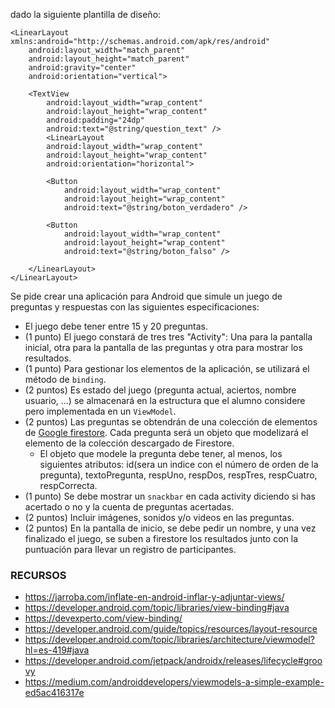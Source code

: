 dado la siguiente plantilla de diseño:

```code
<LinearLayout xmlns:android="http://schemas.android.com/apk/res/android"
    android:layout_width="match_parent"
    android:layout_height="match_parent"
    android:gravity="center"
    android:orientation="vertical">

    <TextView
        android:layout_width="wrap_content"
        android:layout_height="wrap_content"
        android:padding="24dp"
        android:text="@string/question_text" />
		<LinearLayout
        android:layout_width="wrap_content"
        android:layout_height="wrap_content"
        android:orientation="horizontal">

        <Button
            android:layout_width="wrap_content"
            android:layout_height="wrap_content"
            android:text="@string/boton_verdadero" />

        <Button
            android:layout_width="wrap_content"
            android:layout_height="wrap_content"
            android:text="@string/boton_falso" />

    </LinearLayout>
</LinearLayout>
```

Se pide crear una aplicación para Android que simule un juego de preguntas y respuestas con las siguientes especificaciones:

- El juego debe tener entre 15 y 20 preguntas.
- (1 punto) El juego constará de tres tres "Activity": Una para la pantalla inicial, otra para la pantalla de las preguntas y otra para mostrar los resultados. 
- (1 punto) Para gestionar los elementos de la aplicación, se utilizará el método de `binding`. 
- (2 puntos) Es estado del juego (pregunta actual, aciertos, nombre usuario, ...) se almacenará en la estructura que el alumno considere pero implementada en un `ViewModel`. 
- (2 puntos) Las preguntas se obtendrán de una colección de elementos de [Google firestore](https://console.firebase.google.com/u/0/). Cada pregunta será un objeto que modelizará el elemento de la colección descargado de Firestore. 
  - El objeto que modele la pregunta debe tener, al menos, los siguientes atributos: id(sera un indice con el número de orden de la pregunta), textoPregunta, respUno, respDos, respTres, respCuatro, respCorrecta.
- (1 punto) Se debe mostrar un `snackbar` en cada activity diciendo si has acertado o no y la cuenta de preguntas acertadas.
- (2 puntos) Incluir imágenes, sonidos y/o videos en las preguntas.
- (2 puntos) En la pantalla de inicio, se debe pedir un nombre, y una vez finalizado el juego, se suben a firestore los resultados junto con la puntuación para llevar un registro de participantes.

### RECURSOS
- https://jarroba.com/inflate-en-android-inflar-y-adjuntar-views/
- https://developer.android.com/topic/libraries/view-binding#java
- https://devexperto.com/view-binding/
- https://developer.android.com/guide/topics/resources/layout-resource
- https://developer.android.com/topic/libraries/architecture/viewmodel?hl=es-419#java
- https://developer.android.com/jetpack/androidx/releases/lifecycle#groovy
- https://medium.com/androiddevelopers/viewmodels-a-simple-example-ed5ac416317e
